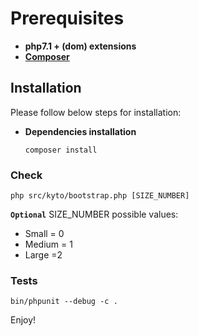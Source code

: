 Prerequisites
==============
* **php7.1 + (dom) extensions**
* [**Composer**][1]

Installation
--------------

Please follow below steps for installation:

  * **Dependencies installation**

        composer install

### Check
    php src/kyto/bootstrap.php [SIZE_NUMBER]

**`Optional`** SIZE_NUMBER possible values:
   * Small = 0
   * Medium = 1
   * Large =2

### Tests

    bin/phpunit --debug -c .

Enjoy!

[1]:  https://getcomposer.org/download/
